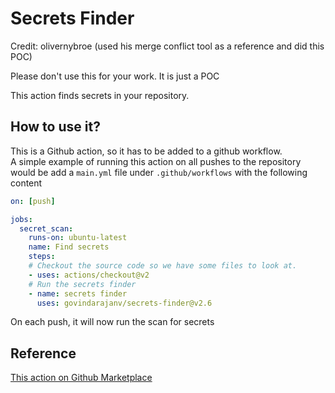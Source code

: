 # Secrets Finder

Credit: olivernybroe (used his merge conflict tool as a reference and did this POC)

Please don't use this for your work. It is just a POC

This action finds secrets in your repository.


## How to use it?
This is a Github action, so it has to be added to a github workflow.  
A simple example of running this action on all pushes to the repository would be
add a `main.yml` file under `.github/workflows` with the following content
```yaml
on: [push]

jobs:
  secret_scan:
    runs-on: ubuntu-latest
    name: Find secrets
    steps:
    # Checkout the source code so we have some files to look at.
    - uses: actions/checkout@v2
    # Run the secrets finder
    - name: secrets finder
      uses: govindarajanv/secrets-finder@v2.6
```

On each push, it will now run the scan for secrets

## Reference
[This action on Github Marketplace](https://github.com/marketplace/actions/govind-secret-finder)
